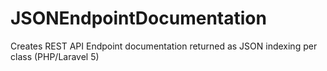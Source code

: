 # JSONEndpointDocumentation
Creates REST API Endpoint documentation returned as JSON indexing per class (PHP/Laravel 5)

